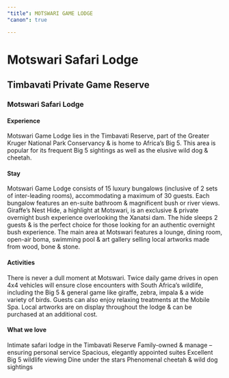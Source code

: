 ```yaml
---
"title": MOTSWARI GAME LODGE
"canon": true

---
```


# Motswari Safari Lodge
## Timbavati Private Game Reserve
### Motswari Safari Lodge

#### Experience
Motswari Game Lodge lies in the Timbavati Reserve, part of the Greater Kruger National Park Conservancy &amp; is home to Africa’s Big 5.
This area is popular for its frequent Big 5 sightings as well as the elusive wild dog &amp; cheetah.

#### Stay
Motswari Game Lodge consists of 15 luxury bungalows (inclusive of 2 sets of inter-leading rooms), accommodating a maximum of 30 guests.  Each bungalow features an en-suite bathroom &amp; magnificent bush or river views.  
Giraffe’s Nest Hide, a highlight at Motswari, is an exclusive &amp; private overnight bush experience overlooking the Xanatsi dam.  The hide sleeps 2 guests &amp; is the perfect choice for those looking for an authentic overnight bush experience. 
The main area at Motswari features a lounge, dining room, open-air boma, swimming pool &amp; art gallery selling local artworks made from wood, bone &amp; stone.

#### Activities
There is never a dull moment at Motswari.  Twice daily game drives in open 4x4 vehicles will ensure close encounters with South Africa’s wildlife, including the Big 5 &amp; general game like giraffe, zebra, impala &amp; a wide variety of birds.
Guests can also enjoy relaxing treatments at the Mobile Spa.  Local artworks are on display throughout the lodge &amp; can be purchased at an additional cost.


#### What we love
Intimate safari lodge in the Timbavati Reserve
Family-owned &amp; manage – ensuring personal service
Spacious, elegantly appointed suites
Excellent Big 5 wildlife viewing
Dine under the stars
Phenomenal cheetah &amp; wild dog sightings
